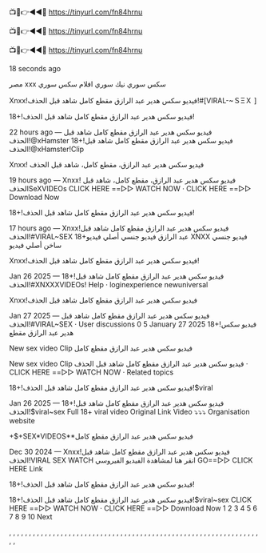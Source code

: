 📺📱👉◄◄🔴  https://tinyurl.com/fn84hrnu

📺📱👉◄◄🔴  https://tinyurl.com/fn84hrnu

📺📱👉◄◄🔴  https://tinyurl.com/fn84hrnu


18 seconds ago

مصر xxx سكس سوري نيك سوري افلام سكس سوري


Xnxx!فيديو سكس هدير عبد الرازق مقطع كامل شاهد قبل الحذف!#[VIRAL-~ＳΞＸ ]

18+!فيديو سكس هدير عبد الرازق مقطع كامل شاهد قبل الحذف!

22 hours ago — فيديو سكس هدير عبد الرازق مقطع كامل شاهد قبل الحذف!@xHamster 18+!فيديو سكس هدير عبد الرازق مقطع كامل شاهد قبل الحذف!@xHamster!Clip

Xnxx! فيديو سكس هدير عبد الرازق، مقطع كامل، شاهد قبل الحذف

19 hours ago — Xnxx! فيديو سكس هدير عبد الرازق، مقطع كامل، شاهد قبل الحذفSeXVIDEOs CLICK HERE ==▻▻ WATCH NOW · CLICK HERE ==▻▻ Download Now

18+!فيديو سكس هدير عبد الرازق مقطع كامل شاهد قبل الحذف!

17 hours ago — Xnxx!فيديو سكس هدير عبد الرازق مقطع كامل شاهد قبل الحذف!#VIRAL~SEX 18+عبد الرازق فيديو جنسي أصلي فيديو XNXX فيديو جنسي ساخن أصلي فيديو

Xnxx!فيديو سكس هدير عبد الرازق مقطع كامل شاهد قبل الحذف!

Jan 26 2025 — 18+!فيديو سكس هدير عبد الرازق مقطع كامل شاهد قبل الحذف!#XNXXXVIDEOs! Help · loginexperience newuniversal

Xnxx!فيديو سكس هدير عبد الرازق مقطع كامل شاهد قبل الحذف

Jan 27 2025 — فيديو سكس هدير عبد الرازق مقطع كامل شاهد قبل الحذف!#VIRAL~SEX · User discussions 0 5 January 27 2025 18+!فيديو سكس هدير عبد الرازق مقطع

New sex video Clip فيديو سكس هدير عبد الرازق مقطع كامل

New sex video Clip فيديو سكس هدير عبد الرازق مقطع كامل شاهد قبل الحذف · CLICK HERE ==▻▻ WATCH NOW · Related topics

18+!فيديو سكس هدير عبد الرازق مقطع كامل شاهد قبل الحذف!$viral

Jan 26 2025 — 18+!فيديو سكس هدير عبد الرازق مقطع كامل شاهد قبل الحذف!$viral~sex Full 18+ viral video Original Link Video ⤵️⤵️⤵️ Organisation website

+$+SEX*VIDEOS**فيديو سكس هدير عبد الرازق مقطع كامل

Dec 30 2024 — Xnxx!فيديو سكس هدير عبد الرازق مقطع كامل شاهد قبل الحذف!VIRAL SEX WATCH انقر هنا لمشاهدة الفيديو الفيروسي GO==▻▻ CLICK HERE Link

18+!فيديو سكس هدير عبد الرازق مقطع كامل شاهد قبل الحذف!

18+!فيديو سكس هدير عبد الرازق مقطع كامل شاهد قبل الحذف!$viral~sex CLICK HERE ==▻▻ WATCH NOW · CLICK HERE ==▻▻ Download Now 1 2 3 4 5 6 7 8 9 10 Next

, , , , , , , , , , , , , , , , , , , , , , , , , , , , , , , , , , , , , , , , , , , , , , , , , , , , , , , , , , , , , , , , ,

